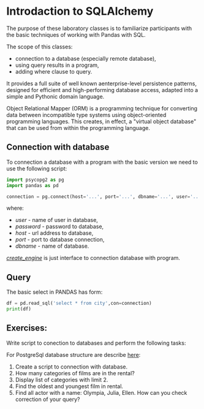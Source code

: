 # Introdaction to SQLAlchemy

The purpose of these laboratory classes is to familiarize participants with the basic techniques of working with Pandas with SQL.

The scope of this classes:
- connection to a database (especially remote database),
- using query results in a program,
- adding where clause to query.

It provides a full suite of well known aenterprise-level persistence patterns, designed for efficient and high-performing database access, adapted into a simple and Pythonic domain language.

Object Relational Mapper (ORM) is a programming technique for converting data between incompatible type systems using object-oriented programming languages. This creates, in effect, a "virtual object database" that can be used from within the programming language.


## Connection with database

To connection a database with a program with the basic version we need to use the following script:

```python
import psycopg2 as pg
import pandas as pd

connection = pg.connect(host='...', port='...', dbname='...', user='...', password='...')
```
where:
- *user* - name of user in database,
- *password* - password to database,
- *host* - url address to database,
- *port* - port to database connection,
- *dbname* - name of database.  

*[create_engine](https://docs.sqlalchemy.org/en/13/core/connections.html)* is just interface to connection database with program.


## Query

The basic select in PANDAS has form:

```python
df = pd.read_sql('select * from city',con=connection)
print(df)

``` 

## Exercises:
Write script to conection to databases and perform the following tasks: 

For PostgreSql database structure are describe [here](https://www.postgresqltutorial.com/postgresql-sample-database/):
1. Create a script to connection with database.
1. How many categories of films are in the rental?
1. Display list of categories with limit 2.
1. Find the oldest and youngest film in rental.
1. Find all actor with a name: Olympia, Julia, Ellen. How can you check correction of your query?

